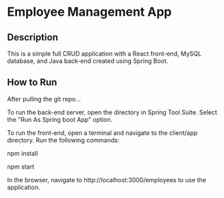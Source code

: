 # Employee Management App

## Description

This is a simple full CRUD application with a React front-end, MySQL database, and Java back-end created using Spring Boot.

## How to Run

After pulling the git repo... 

To run the back-end server, open the directory in Spring Tool Suite. Select the "Run As Spring boot App" option.

To run the front-end, open a terminal and navigate to the client/app directory.  Run the following commands: 

npm install

npm start

In the browser, navigate to http://localhost:3000/employees to use the application.

